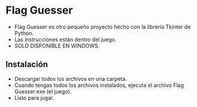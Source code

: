 # Flag Guesser

- Flag Guesser es otro pequeño proyecto hecho con la librería Tkinter de Python.
- Las instrucciones están dentro del juego.
- SOLO DISPONIBLE EN WINDOWS.

## Instalación

- Descargar todos los archivos en una carpeta.
- Cuando tengas todos los archivos instalados, ejecuta el archivo Flag Guesser.exe (el juego).
- Listo para jugar.
